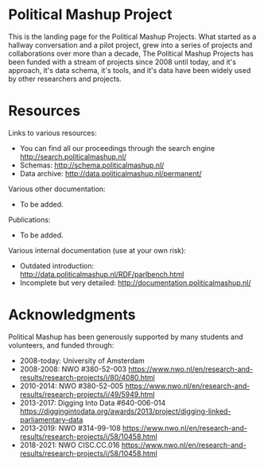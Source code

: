 # Political Mashup Project

This is the landing page for the Political Mashup Projects.  What started as a hallway conversation and a pilot project, grew into a series of projects and collaborations over more than a decade, The Political Mashup Projects has been funded with a stream of projects since 2008 until today, and it's approach, it's data schema, it's tools, and it's data have been widely used by other researchers and projects. 

# Resources

Links to various resources:
* You can find all our proceedings through the search engine <http://search.politicalmashup.nl/>
* Schemas: <http://schema.politicalmashup.nl/>
* Data archive: <http://data.politicalmashup.nl/permanent/>

Various other documentation:
* To be added.

Publications: 
* To be added.

Various internal documentation (use at your own risk):
* Outdated introduction: <http://data.politicalmashup.nl/RDF/parlbench.html> 
* Incomplete but very detailed: <http://documentation.politicalmashup.nl/>

# Acknowledgments

Political Mashup has been generously supported by many students and volunteers, and funded through:
* 2008-today: University of Amsterdam
* 2008-2008: NWO #380-52-003 <https://www.nwo.nl/en/research-and-results/research-projects/i/80/4080.html>
* 2010-2014: NWO #380-52-005 <https://www.nwo.nl/en/research-and-results/research-projects/i/49/5949.html> 
* 2013-2017: Digging Into Data #640-006-014 <https://diggingintodata.org/awards/2013/project/digging-linked-parliamentary-data>
* 2013-2019: NWO #314-99-108 <https://www.nwo.nl/en/research-and-results/research-projects/i/58/10458.html>
* 2018-2021: NWO CISC.CC.016 <https://www.nwo.nl/en/research-and-results/research-projects/i/58/10458.html>



